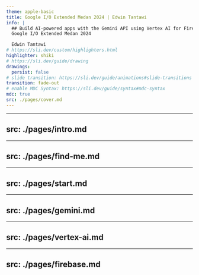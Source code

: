 ```yaml
---
theme: apple-basic
title: Google I/O Extended Medan 2024 | Edwin Tantawi
info: |
  ## Build AI-powered apps with the Gemini API using Vertex AI for Firebase
  Google I/O Extended Medan 2024

  Edwin Tantawi
# https://sli.dev/custom/highlighters.html
highlighter: shiki
# https://sli.dev/guide/drawing
drawings:
  persist: false
# slide transition: https://sli.dev/guide/animations#slide-transitions
transition: fade-out
# enable MDC Syntax: https://sli.dev/guide/syntax#mdc-syntax
mdc: true
src: ./pages/cover.md
---
```


---
src: ./pages/intro.md
---

---
src: ./pages/find-me.md
---

---
src: ./pages/start.md
---

---
src: ./pages/gemini.md
---

---
src: ./pages/vertex-ai.md
---

---
src: ./pages/firebase.md
---

